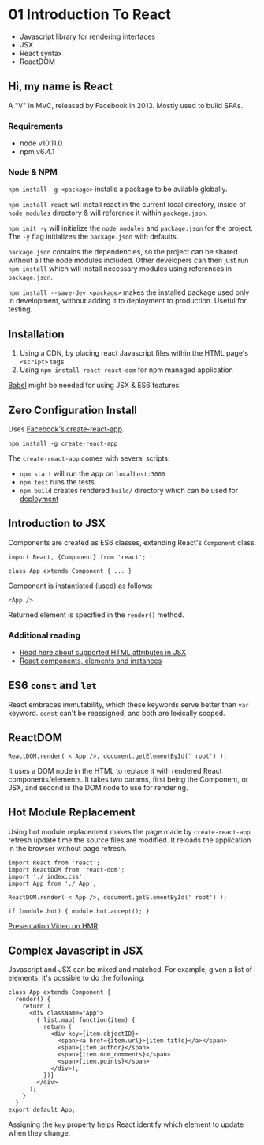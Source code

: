 # 01 Introduction To React

  * Javascript library for rendering interfaces
  * JSX
  * React syntax
  * ReactDOM


## Hi, my name is React

A "V" in MVC, released by Facebook in 2013. Mostly used to build SPAs.

### Requirements
  * node v10.11.0
  * npm  v6.4.1

### Node & NPM

`npm install -g <package>` installs a package to be avilable globally.

`npm install react` will install react in the current local directory, inside of `node_modules` directory & will reference it within `package.json`.

`npm init -y` will initialize the `node_modules` and `package.json` for the project. The `-y` flag initializes the `package.json` with defaults. 

`package.json` contains the dependencies, so the project can be shared without all the node modules included. Other developers can then just run `npm install` which will install necessary modules using references in `package.json`.

`npm install --save-dev <package>` makes the installed package used only in development, without adding it to deployment to production. Useful for testing.


## Installation

  1. Using a CDN, by placing react Javascript files within the HTML page's `<script>` tags
  2. Using `npm install react react-dom` for npm managed application

[Babel](https://babeljs.io/) might be needed for using JSX & ES6 features.

## Zero Configuration Install

Uses [Facebook's create-react-app](https://github.com/facebook/create-react-app).

```
npm install -g create-react-app
```

The `create-react-app` comes with several scripts:

  * `npm start` will run the app on `localhost:3000`
  * `npm test` runs the tests
  * `npm build` creates rendered `build/` directory which can be used for [deployment](https://www.robinwieruch.de/deploy-applications-digital-ocean/)


## Introduction to JSX

Components are created as ES6 classes, extending React's `Component` class.

```
import React, {Component} from 'react';

class App extends Component { ... } 
```

Component is instantiated (used) as follows:

```
<App />
```

Returned element is specified in the `render()` method.

### Additional reading 
  * [Read here about supported HTML attributes in JSX](https://reactjs.org/docs/dom-elements.html#all-supported-html-attributes) 
  * [React components, elements and instances](https://reactjs.org/blog/2015/12/18/react-components-elements-and-instances.html)

## ES6 `const` and `let`

React embraces immutability, which these keywords serve better than `var` keyword. `const` can't be reassigned, and both are lexically scoped.

## ReactDOM

```
ReactDOM.render( < App />, document.getElementById(' root') );
```

It uses a DOM node in the HTML to replace it with rendered React components/elements. It takes two params, first being the Component, or JSX, and second is the DOM node to use for rendering.


## Hot Module Replacement

Using hot module replacement makes the page made by `create-react-app` refresh update time the source files are modified. It reloads the application in the browser without page refresh.

```
import React from 'react'; 
import ReactDOM from 'react-dom'; 
import './ index.css'; 
import App from './ App'; 

ReactDOM.render( < App />, document.getElementById(' root') ); 

if (module.hot) { module.hot.accept(); }

```

[Presentation Video on HMR](https://www.youtube.com/watch?v=xsSnOQynTHs)

## Complex Javascript in JSX

Javascript and JSX can be mixed and matched. For example, given a list of elements, it's possible to do the following:

```
class App extends Component { 
  render() { 
    return ( 
      <div className="App"> 
        { list.map( function(item) { 
          return ( 
            <div key={item.objectID}> 
              <span><a href={item.url}>{item.title}</a></span>
              <span>{item.author}</span>
              <span>{item.num_comments}</span>
              <span>{item.points}</span> 
            </div>); 
          })} 
        </div>
      ); 
    } 
  } 
export default App;
```

Assigning the  `key` property helps React identify which element to update when they change.